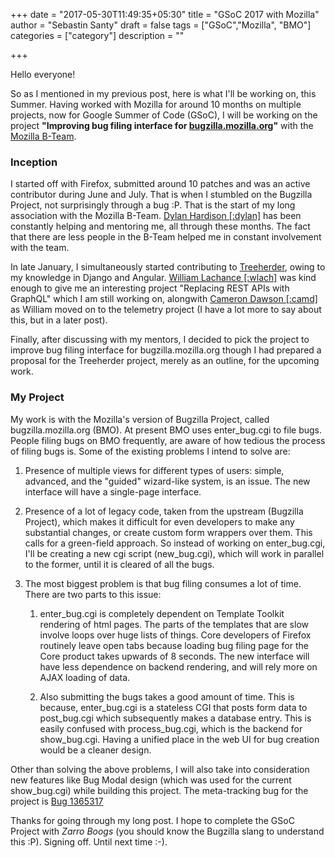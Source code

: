 +++
date = "2017-05-30T11:49:35+05:30"
title = "GSoC 2017 with Mozilla"
author = "Sebastin Santy"
draft = false
tags = ["GSoC","Mozilla", "BMO"]
categories = ["category"]
description = ""

+++

Hello everyone!

So as I mentioned in my previous post, here is what I'll be working on, this Summer. Having worked with Mozilla for around 10 months on multiple projects, now for Google Summer of Code (GSoC), I will be working on the project **"Improving bug filing interface for [bugzilla.mozilla.org](https://bugzilla.mozilla.org)"** with the [Mozilla B-Team](https://wiki.mozilla.org/BMO#B-Team).
### Inception

I started off with Firefox, submitted around 10 patches and was an active contributor during June and July. That is when I stumbled on the Bugzilla Project, not surprisingly through a bug :P. That is the start of my long association with the Mozilla B-Team. [Dylan Hardison [:dylan]](https://www.linkedin.com/in/dylanwh/) has been constantly helping and mentoring me, all through these months. The fact that there are less people in the B-Team helped me in constant involvement with the team.

In late January, I simultaneously started contributing to [Treeherder](https://treeherder.mozilla.org), owing to my knowledge in Django and Angular. [William Lachance [:wlach]](https://www.linkedin.com/in/wrlach) was kind enough to give me an interesting project "Replacing REST APIs with GraphQL" which I am still working on, alongwith [Cameron Dawson [:camd]](https://www.linkedin.com/in/cameron-dawson-a9a41a/) as William moved on to the telemetry project (I have a lot more to say about this, but in a later post).

Finally, after discussing with my mentors, I decided to pick the project to improve bug filing interface for bugzilla.mozilla.org though I had prepared a proposal for the Treeherder project, merely as an outline, for the upcoming work.

### My Project

My work is with the Mozilla's version of Bugzilla Project, called bugzilla.mozilla.org (BMO). At present BMO uses enter_bug.cgi to file bugs. People filing bugs on BMO frequently, are aware of how tedious the process of filing bugs is. Some of the existing problems I intend to solve are:

1. Presence of multiple views for different types of users: simple, advanced, and the "guided" wizard-like system, is an issue. The new interface will have a single-page interface.

2. Presence of a lot of legacy code, taken from the upstream (Bugzilla Project), which makes it difficult for even developers to make any substantial changes, or create custom form wrappers over them. This calls for a green-field approach. So instead of working on enter_bug.cgi, I'll be creating a new cgi script (new_bug.cgi), which will work in parallel to the former, until it is cleared of all the bugs.

3. The most biggest problem is that bug filing consumes a lot of time. There are two parts to this issue:

    1. enter_bug.cgi is completely dependent on Template Toolkit rendering of html pages. The parts of the templates that are slow involve loops over huge lists of things. Core developers of Firefox routinely leave open tabs because loading bug filing page for the Core product takes upwards of 8 seconds. The new interface will have less dependence on backend rendering, and will rely more on AJAX loading of data.

    2. Also submitting the bugs takes a good amount of time. This is because, enter_bug.cgi is a stateless CGI that posts form data to post_bug.cgi which subsequently makes a database entry. This is easily confused with process_bug.cgi, which is the backend for show_bug.cgi. Having a unified place in the web UI for bug creation would be a cleaner design. 

Other than solving the above problems, I will also take into consideration new features like Bug Modal design (which was used for the current show_bug.cgi) while building this project. The meta-tracking bug for the project is [Bug 1365317](https://bugzilla.mozilla.org/show_bug.cgi?id=1365317)

Thanks for going through my long post. I hope to complete the GSoC Project with *Zarro Boogs* (you should know the Bugzilla slang to understand this :P). Signing off. Until next time :-).